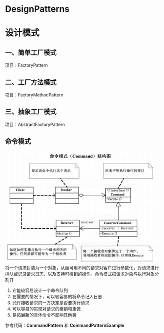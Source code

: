 ﻿# DesignPatterns
# 设计模式
## 一、简单工厂模式
项目：FactoryPattern
## 二、工厂方法模式
项目：FactoryMethodPattern
## 三、抽象工厂模式
项目：AbstractFactoryPattern



## 命令模式
![命令模式](https://github.com/WarZhan/DesignPatterns/blob/master/Image/13_01.png)  
将一个请求封装为一个对象，从而可用不同的请求对客户进行参数化，对请求进行排队或记录请求日志，以及支持可撤销的操作。命令模式把请求对象与执行对象分割开
1. 它能较容易设计一个命令队列
2. 在需要的情况下，可以较容易的将命令记入日志
3. 允许接收请求的一方决定是否要执行请求
4. 可以容易的实现对请求的撤销和重做
5. 易拓展新的具体命令不影响其他类

参考代码：**CommandPattern** 和 **CommandPatternExample**